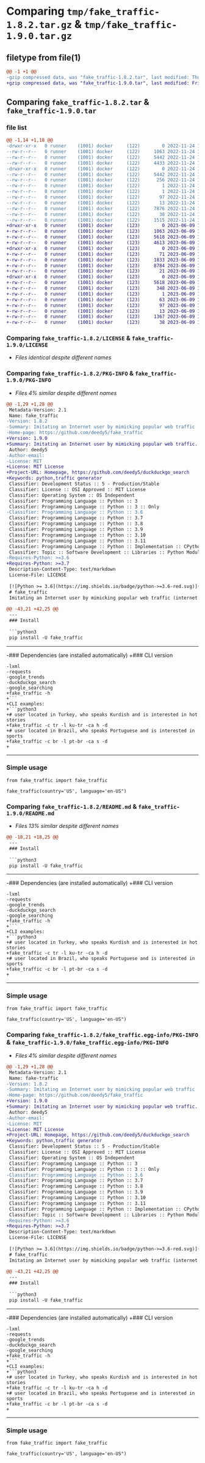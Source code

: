 # Comparing `tmp/fake_traffic-1.8.2.tar.gz` & `tmp/fake_traffic-1.9.0.tar.gz`

## filetype from file(1)

```diff
@@ -1 +1 @@
-gzip compressed data, was "fake_traffic-1.8.2.tar", last modified: Thu Nov 24 14:47:21 2022, max compression
+gzip compressed data, was "fake_traffic-1.9.0.tar", last modified: Fri Jun  9 18:13:22 2023, max compression
```

## Comparing `fake_traffic-1.8.2.tar` & `fake_traffic-1.9.0.tar`

### file list

```diff
@@ -1,14 +1,18 @@
-drwxr-xr-x   0 runner    (1001) docker     (122)        0 2022-11-24 14:47:21.165329 fake_traffic-1.8.2/
--rw-r--r--   0 runner    (1001) docker     (122)     1063 2022-11-24 14:47:02.000000 fake_traffic-1.8.2/LICENSE
--rw-r--r--   0 runner    (1001) docker     (122)     5442 2022-11-24 14:47:21.165329 fake_traffic-1.8.2/PKG-INFO
--rw-r--r--   0 runner    (1001) docker     (122)     4433 2022-11-24 14:47:02.000000 fake_traffic-1.8.2/README.md
-drwxr-xr-x   0 runner    (1001) docker     (122)        0 2022-11-24 14:47:21.165329 fake_traffic-1.8.2/fake_traffic.egg-info/
--rw-r--r--   0 runner    (1001) docker     (122)     5442 2022-11-24 14:47:21.000000 fake_traffic-1.8.2/fake_traffic.egg-info/PKG-INFO
--rw-r--r--   0 runner    (1001) docker     (122)      256 2022-11-24 14:47:21.000000 fake_traffic-1.8.2/fake_traffic.egg-info/SOURCES.txt
--rw-r--r--   0 runner    (1001) docker     (122)        1 2022-11-24 14:47:21.000000 fake_traffic-1.8.2/fake_traffic.egg-info/dependency_links.txt
--rw-r--r--   0 runner    (1001) docker     (122)        1 2022-11-24 14:47:21.000000 fake_traffic-1.8.2/fake_traffic.egg-info/not-zip-safe
--rw-r--r--   0 runner    (1001) docker     (122)       97 2022-11-24 14:47:21.000000 fake_traffic-1.8.2/fake_traffic.egg-info/requires.txt
--rw-r--r--   0 runner    (1001) docker     (122)       13 2022-11-24 14:47:21.000000 fake_traffic-1.8.2/fake_traffic.egg-info/top_level.txt
--rw-r--r--   0 runner    (1001) docker     (122)     7876 2022-11-24 14:47:02.000000 fake_traffic-1.8.2/fake_traffic.py
--rw-r--r--   0 runner    (1001) docker     (122)       38 2022-11-24 14:47:21.165329 fake_traffic-1.8.2/setup.cfg
--rw-r--r--   0 runner    (1001) docker     (122)     1515 2022-11-24 14:47:02.000000 fake_traffic-1.8.2/setup.py
+drwxr-xr-x   0 runner    (1001) docker     (123)        0 2023-06-09 18:13:22.242478 fake_traffic-1.9.0/
+-rw-r--r--   0 runner    (1001) docker     (123)     1063 2023-06-09 18:13:02.000000 fake_traffic-1.9.0/LICENSE
+-rw-r--r--   0 runner    (1001) docker     (123)     5618 2023-06-09 18:13:22.242478 fake_traffic-1.9.0/PKG-INFO
+-rw-r--r--   0 runner    (1001) docker     (123)     4613 2023-06-09 18:13:02.000000 fake_traffic-1.9.0/README.md
+drwxr-xr-x   0 runner    (1001) docker     (123)        0 2023-06-09 18:13:22.242478 fake_traffic-1.9.0/fake_traffic/
+-rw-r--r--   0 runner    (1001) docker     (123)       71 2023-06-09 18:13:02.000000 fake_traffic-1.9.0/fake_traffic/__init__.py
+-rw-r--r--   0 runner    (1001) docker     (123)     1833 2023-06-09 18:13:02.000000 fake_traffic-1.9.0/fake_traffic/cli.py
+-rw-r--r--   0 runner    (1001) docker     (123)     8784 2023-06-09 18:13:02.000000 fake_traffic-1.9.0/fake_traffic/fake_traffic.py
+-rw-r--r--   0 runner    (1001) docker     (123)       21 2023-06-09 18:13:02.000000 fake_traffic-1.9.0/fake_traffic/version.py
+drwxr-xr-x   0 runner    (1001) docker     (123)        0 2023-06-09 18:13:22.242478 fake_traffic-1.9.0/fake_traffic.egg-info/
+-rw-r--r--   0 runner    (1001) docker     (123)     5618 2023-06-09 18:13:22.000000 fake_traffic-1.9.0/fake_traffic.egg-info/PKG-INFO
+-rw-r--r--   0 runner    (1001) docker     (123)      348 2023-06-09 18:13:22.000000 fake_traffic-1.9.0/fake_traffic.egg-info/SOURCES.txt
+-rw-r--r--   0 runner    (1001) docker     (123)        1 2023-06-09 18:13:22.000000 fake_traffic-1.9.0/fake_traffic.egg-info/dependency_links.txt
+-rw-r--r--   0 runner    (1001) docker     (123)       63 2023-06-09 18:13:22.000000 fake_traffic-1.9.0/fake_traffic.egg-info/entry_points.txt
+-rw-r--r--   0 runner    (1001) docker     (123)       97 2023-06-09 18:13:22.000000 fake_traffic-1.9.0/fake_traffic.egg-info/requires.txt
+-rw-r--r--   0 runner    (1001) docker     (123)       13 2023-06-09 18:13:22.000000 fake_traffic-1.9.0/fake_traffic.egg-info/top_level.txt
+-rw-r--r--   0 runner    (1001) docker     (123)     1367 2023-06-09 18:13:02.000000 fake_traffic-1.9.0/pyproject.toml
+-rw-r--r--   0 runner    (1001) docker     (123)       38 2023-06-09 18:13:22.242478 fake_traffic-1.9.0/setup.cfg
```

### Comparing `fake_traffic-1.8.2/LICENSE` & `fake_traffic-1.9.0/LICENSE`

 * *Files identical despite different names*

### Comparing `fake_traffic-1.8.2/PKG-INFO` & `fake_traffic-1.9.0/PKG-INFO`

 * *Files 4% similar despite different names*

```diff
@@ -1,29 +1,28 @@
 Metadata-Version: 2.1
 Name: fake_traffic
-Version: 1.8.2
-Summary: Imitating an Internet user by mimicking popular web traffic
-Home-page: https://github.com/deedy5/fake_traffic
+Version: 1.9.0
+Summary: Imitating an Internet user by mimicking popular web traffic.
 Author: deedy5
-Author-email: 
-License: MIT
+License: MIT License
+Project-URL: Homepage, https://github.com/deedy5/duckduckgo_search
+Keywords: python,traffic generator
 Classifier: Development Status :: 5 - Production/Stable
 Classifier: License :: OSI Approved :: MIT License
 Classifier: Operating System :: OS Independent
 Classifier: Programming Language :: Python :: 3
 Classifier: Programming Language :: Python :: 3 :: Only
-Classifier: Programming Language :: Python :: 3.6
 Classifier: Programming Language :: Python :: 3.7
 Classifier: Programming Language :: Python :: 3.8
 Classifier: Programming Language :: Python :: 3.9
 Classifier: Programming Language :: Python :: 3.10
 Classifier: Programming Language :: Python :: 3.11
 Classifier: Programming Language :: Python :: Implementation :: CPython
 Classifier: Topic :: Software Development :: Libraries :: Python Modules
-Requires-Python: >=3.6
+Requires-Python: >=3.7
 Description-Content-Type: text/markdown
 License-File: LICENSE
 
 [![Python >= 3.6](https://img.shields.io/badge/python->=3.6-red.svg)](https://www.python.org/downloads/) [![](https://badgen.net/github/release/deedy5/fake_traffic)](https://github.com/deedy5/fake_traffic/releases) [![](https://badge.fury.io/py/fake-traffic.svg)](https://pypi.org/project/fake-traffic) 
 # fake_traffic
 Imitating an Internet user by mimicking popular web traffic (internet traffic generator).
 
@@ -43,21 +42,25 @@
 ---
 ### Install
 
 ```python3
 pip install -U fake_traffic
 ```
 ---
-### Dependencies (are installed automatically)
+### CLI version
 ```python3
-lxml
-requests
-google_trends
-duckduckgo_search
-google_searching
+fake_traffic -h
+```
+CLI examples:
+```python3
+# user located in Turkey, who speaks Kurdish and is interested in hot stories
+fake_traffic -c tr -l ku-tr -ca h -d
+# user located in Brazil, who speaks Portuguese and is interested in sports
+fake_traffic -c br -l pt-br -ca s -d
+
 ```
 ---
 ### Simple usage
 ```python3
 from fake_traffic import fake_traffic
 
 fake_traffic(country='US', language='en-US")
```

### Comparing `fake_traffic-1.8.2/README.md` & `fake_traffic-1.9.0/README.md`

 * *Files 13% similar despite different names*

```diff
@@ -18,21 +18,25 @@
 ---
 ### Install
 
 ```python3
 pip install -U fake_traffic
 ```
 ---
-### Dependencies (are installed automatically)
+### CLI version
 ```python3
-lxml
-requests
-google_trends
-duckduckgo_search
-google_searching
+fake_traffic -h
+```
+CLI examples:
+```python3
+# user located in Turkey, who speaks Kurdish and is interested in hot stories
+fake_traffic -c tr -l ku-tr -ca h -d
+# user located in Brazil, who speaks Portuguese and is interested in sports
+fake_traffic -c br -l pt-br -ca s -d
+
 ```
 ---
 ### Simple usage
 ```python3
 from fake_traffic import fake_traffic
 
 fake_traffic(country='US', language='en-US")
```

### Comparing `fake_traffic-1.8.2/fake_traffic.egg-info/PKG-INFO` & `fake_traffic-1.9.0/fake_traffic.egg-info/PKG-INFO`

 * *Files 4% similar despite different names*

```diff
@@ -1,29 +1,28 @@
 Metadata-Version: 2.1
 Name: fake-traffic
-Version: 1.8.2
-Summary: Imitating an Internet user by mimicking popular web traffic
-Home-page: https://github.com/deedy5/fake_traffic
+Version: 1.9.0
+Summary: Imitating an Internet user by mimicking popular web traffic.
 Author: deedy5
-Author-email: 
-License: MIT
+License: MIT License
+Project-URL: Homepage, https://github.com/deedy5/duckduckgo_search
+Keywords: python,traffic generator
 Classifier: Development Status :: 5 - Production/Stable
 Classifier: License :: OSI Approved :: MIT License
 Classifier: Operating System :: OS Independent
 Classifier: Programming Language :: Python :: 3
 Classifier: Programming Language :: Python :: 3 :: Only
-Classifier: Programming Language :: Python :: 3.6
 Classifier: Programming Language :: Python :: 3.7
 Classifier: Programming Language :: Python :: 3.8
 Classifier: Programming Language :: Python :: 3.9
 Classifier: Programming Language :: Python :: 3.10
 Classifier: Programming Language :: Python :: 3.11
 Classifier: Programming Language :: Python :: Implementation :: CPython
 Classifier: Topic :: Software Development :: Libraries :: Python Modules
-Requires-Python: >=3.6
+Requires-Python: >=3.7
 Description-Content-Type: text/markdown
 License-File: LICENSE
 
 [![Python >= 3.6](https://img.shields.io/badge/python->=3.6-red.svg)](https://www.python.org/downloads/) [![](https://badgen.net/github/release/deedy5/fake_traffic)](https://github.com/deedy5/fake_traffic/releases) [![](https://badge.fury.io/py/fake-traffic.svg)](https://pypi.org/project/fake-traffic) 
 # fake_traffic
 Imitating an Internet user by mimicking popular web traffic (internet traffic generator).
 
@@ -43,21 +42,25 @@
 ---
 ### Install
 
 ```python3
 pip install -U fake_traffic
 ```
 ---
-### Dependencies (are installed automatically)
+### CLI version
 ```python3
-lxml
-requests
-google_trends
-duckduckgo_search
-google_searching
+fake_traffic -h
+```
+CLI examples:
+```python3
+# user located in Turkey, who speaks Kurdish and is interested in hot stories
+fake_traffic -c tr -l ku-tr -ca h -d
+# user located in Brazil, who speaks Portuguese and is interested in sports
+fake_traffic -c br -l pt-br -ca s -d
+
 ```
 ---
 ### Simple usage
 ```python3
 from fake_traffic import fake_traffic
 
 fake_traffic(country='US', language='en-US")
```

